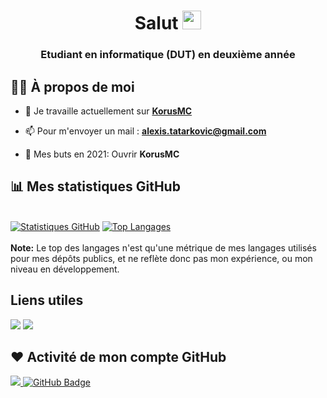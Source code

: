 <h1 align="center">Salut <img src="https://raw.githubusercontent.com/MartinHeinz/MartinHeinz/master/wave.gif" width="30px"></h1>
<h3 align="center">Etudiant en informatique (DUT) en deuxième année</h3>

## 🙋‍♂️ À propos de moi

- 🔭 Je travaille actuellement sur **[KorusMC](https://korusmc.fr/)**

- 📫 Pour m'envoyer un mail : **alexis.tatarkovic@gmail.com**

- 🥅 Mes buts en 2021: Ouvrir **KorusMC**

## 📊 Mes statistiques GitHub

<br/>
    <a href="https://github.com/SubhamRaoniar28/github-readme-stats"><img alt="Statistiques GitHub" src="https://github-readme-stats.vercel.app/api?username=ShAd-x&show_icons=true&count_private=true&theme=react&hide_border=true&bg_color=0D1117" /></a>
  <a href="https://github.com/SubhamRaoniar28/github-readme-stats"><img alt="Top Langages" src="https://github-readme-stats.vercel.app/api/top-langs/?username=ShAd-x&langs_count=8&count_private=true&layout=compact&theme=react&hide_border=true&bg_color=0D1117" /></a>
  <br/>
  <br/>
  <b>Note:</b> Le top des langages n'est qu'une métrique de mes langages utilisés pour mes dépôts publics, et ne reflète donc pas mon expérience, ou mon niveau en développement.

## Liens utiles
<p align="left">

<a href = "https://www.linkedin.com/in/alexis-tatarkovic-8a16031a1/"><img src="https://img.icons8.com/fluent/48/000000/linkedin.png"/></a>
<a href = "https://twitter.com/ShAd_x_x"><img src="https://img.icons8.com/fluent/48/000000/twitter.png"/></a>

</p>

## ❤ Activité de mon compte GitHub
<a href="https://github.com/Meghna-DAS/github-profile-views-counter">
    <img src="https://komarev.com/ghpvc/?username=ShAd-x">
</a>
<a href="https://github.com/ShAd-x?tab=followers"><img src="https://img.shields.io/github/followers/ShAd-x?label=Followers&style=social" alt="GitHub Badge"></a>
